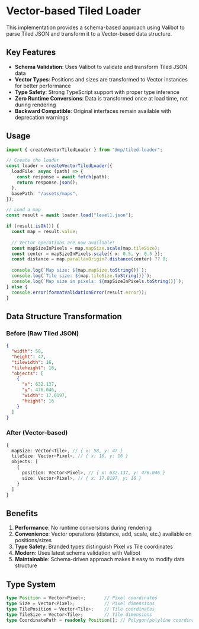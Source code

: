 # Vector-based Tiled Loader

This implementation provides a schema-based approach using Valibot to parse Tiled JSON and transform it to a Vector-based data structure.

## Key Features

- **Schema Validation**: Uses Valibot to validate and transform Tiled JSON data
- **Vector Types**: Positions and sizes are transformed to Vector instances for better performance
- **Type Safety**: Strong TypeScript support with proper type inference
- **Zero Runtime Conversions**: Data is transformed once at load time, not during rendering
- **Backward Compatible**: Original interfaces remain available with deprecation warnings

## Usage

```typescript
import { createVectorTiledLoader } from "@mp/tiled-loader";

// Create the loader
const loader = createVectorTiledLoader({
  loadFile: async (path) => {
    const response = await fetch(path);
    return response.json();
  },
  basePath: "/assets/maps",
});

// Load a map
const result = await loader.load("level1.json");

if (result.isOk()) {
  const map = result.value;
  
  // Vector operations are now available!
  const mapSizeInPixels = map.mapSize.scale(map.tileSize);
  const center = mapSizeInPixels.scale({ x: 0.5, y: 0.5 });
  const distance = map.parallaxOrigin?.distance(center) ?? 0;
  
  console.log(`Map size: ${map.mapSize.toString()}`);
  console.log(`Tile size: ${map.tileSize.toString()}`);
  console.log(`Map size in pixels: ${mapSizeInPixels.toString()}`);
} else {
  console.error(formatValidationError(result.error));
}
```

## Data Structure Transformation

### Before (Raw Tiled JSON)
```json
{
  "width": 58,
  "height": 47,
  "tilewidth": 16,
  "tileheight": 16,
  "objects": [
    {
      "x": 632.137,
      "y": 476.046,
      "width": 17.0197,
      "height": 16
    }
  ]
}
```

### After (Vector-based)
```typescript
{
  mapSize: Vector<Tile>, // { x: 58, y: 47 }
  tileSize: Vector<Pixel>, // { x: 16, y: 16 }
  objects: [
    {
      position: Vector<Pixel>, // { x: 632.137, y: 476.046 }
      size: Vector<Pixel>, // { x: 17.0197, y: 16 }
    }
  ]
}
```

## Benefits

1. **Performance**: No runtime conversions during rendering
2. **Convenience**: Vector operations (distance, add, scale, etc.) available on positions/sizes  
3. **Type Safety**: Branded types distinguish Pixel vs Tile coordinates
4. **Modern**: Uses latest schema validation with Valibot
5. **Maintainable**: Schema-driven approach makes it easy to modify data structure

## Type System

```typescript
type Position = Vector<Pixel>;       // Pixel coordinates  
type Size = Vector<Pixel>;           // Pixel dimensions
type TilePosition = Vector<Tile>;    // Tile coordinates
type TileSize = Vector<Tile>;        // Tile dimensions
type CoordinatePath = readonly Position[]; // Polygon/polyline coordinates
```